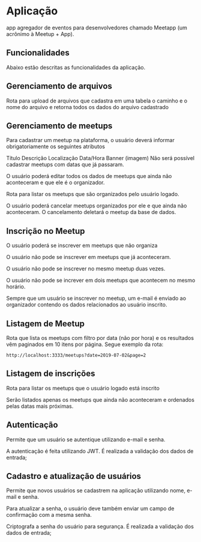 # Aplicação
app agregador de eventos para desenvolvedores chamado Meetapp (um acrônimo à Meetup + App).

## Funcionalidades
Abaixo estão descritas as funcionalidades da aplicação.

## Gerenciamento de arquivos
Rota para upload de arquivos que cadastra em uma tabela o caminho e o nome do arquivo e retorna todos os dados do arquivo cadastrado

## Gerenciamento de meetups
Para cadastrar um meetup na plataforma, o usuário deverá informar obrigatoriamente os seguintes atributos

Título
Descrição
Localização
Data/Hora
Banner (imagem)
Não será possível cadastrar meetups com datas que já passaram.

O usuário poderá editar todos os dados de meetups que ainda não aconteceram e que ele é o organizador.

Rota para listar os meetups que são organizados pelo usuário logado.

O usuário poderá cancelar meetups organizados por ele e que ainda não aconteceram. O cancelamento deletará o meetup da base de dados.

## Inscrição no Meetup
O usuário poderá se inscrever em meetups que não organiza

O usuário não pode se inscrever em meetups que já aconteceram.

O usuário não pode se inscrever no mesmo meetup duas vezes.

O usuário não pode se increver em dois meetups que acontecem no mesmo horário.

Sempre que um usuário se inscrever no meetup, um e-mail é enviado ao organizador contendo os dados relacionados ao usuário inscrito.

## Listagem de Meetup
Rota que lista os meetups com filtro por data (não por hora) e os resultados vêm paginados em 10 itens por página. Segue exemplo da rota:

```http://localhost:3333/meetups?date=2019-07-02&page=2```

## Listagem de inscrições
Rota para listar os meetups que o usuário logado está inscrito

Serão listados apenas os meetups que ainda não aconteceram e ordenados pelas datas mais próximas.

## Autenticação
Permite que um usuário se autentique utilizando e-mail e senha.

A autenticação é feita utilizando JWT.
É realizada a validação dos dados de entrada;

## Cadastro e atualização de usuários
Permite que novos usuários se cadastrem na aplicação utilizando nome, e-mail e senha.

Para atualizar a senha, o usuário deve também enviar um campo de confirmação com a mesma senha.

Criptografa a senha do usuário para segurança.
É realizada a validação dos dados de entrada;
